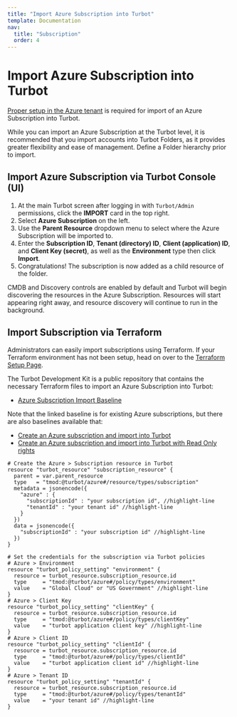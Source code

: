 ```yaml
---
title: "Import Azure Subscription into Turbot"
template: Documentation
nav:
  title: "Subscription"
  order: 4
---
```


# Import Azure Subscription into Turbot

[Proper setup in the Azure tenant](integrations/azure/import) is required for
import of an Azure Subscription into Turbot.

While you can import an Azure Subscription at the Turbot level, it is
recommended that you import accounts into Turbot Folders, as it provides greater
flexibility and ease of management. Define a Folder hierarchy prior to import.

## Import Azure Subscription via Turbot Console (UI)

1. At the main Turbot screen after logging in with `Turbot/Admin` permissions,
   click the **IMPORT** card in the top right.
2. Select **Azure Subscription** on the left.
3. Use the **Parent Resource** dropdown menu to select where the Azure
   Subscription will be imported to.
4. Enter the **Subscription ID**, **Tenant (directory) ID**, **Client
   (application) ID**, and **Client Key (secret)**, as well as the
   **Environment** type then click **Import**.
5. Congratulations! The subscription is now added as a child resource of the
   folder.

CMDB and Discovery controls are enabled by default and Turbot will begin
discovering the resources in the Azure Subscription. Resources will start
appearing right away, and resource discovery will continue to run in the
background.

## Import Subscription via Terraform

Administrators can easily import subscriptions using Terraform. If your
Terraform environment has not been setup, head on over to the
[Terraform Setup Page](reference/terraform/setup).

The Turbot Development Kit is a public repository that contains the necessary
Terraform files to import an Azure Subscription into Turbot:

- [Azure Subscription Import Baseline](https://github.com/turbot/guardrails-samples/tree/main/baselines/azure/azure_sub_import)

Note that the linked baseline is for existing Azure subscriptions, but there are
also baselines available that:

- [Create an Azure subscription and import into Turbot](https://github.com/turbot/guardrails-samples/tree/main/baselines/azure/azure_sub_create_then_import)
- [Create an Azure subscription and import into Turbot with Read Only rights](https://github.com/turbot/guardrails-samples/tree/main/baselines/azure/azure_sub_create_then_import_ro)

```hcl
# Create the Azure > Subscription resource in Turbot
resource "turbot_resource" "subscription_resource" {
  parent = var.parent_resource
  type   = "tmod:@turbot/azure#/resource/types/subscription"
  metadata = jsonencode({
    "azure" : {
      "subscriptionId" : "your subscription id", //highlight-line
      "tenantId" : "your tenant id" //highlight-line
    }
  })
  data = jsonencode({
    "subscriptionId" : "your subscription id" //highlight-line
  })
}

# Set the credentials for the subscription via Turbot policies
# Azure > Environment
resource "turbot_policy_setting" "environment" {
  resource = turbot_resource.subscription_resource.id
  type     = "tmod:@turbot/azure#/policy/types/environment"
  value    = "Global Cloud" or "US Government" //highlight-line
}
# Azure > Client Key
resource "turbot_policy_setting" "clientKey" {
  resource = turbot_resource.subscription_resource.id
  type     = "tmod:@turbot/azure#/policy/types/clientKey"
  value    = "turbot application client key" //highlight-line
}
# Azure > Client ID
resource "turbot_policy_setting" "clientId" {
  resource = turbot_resource.subscription_resource.id
  type     = "tmod:@turbot/azure#/policy/types/clientId"
  value    = "turbot application client id" //highlight-line
}
# Azure > Tenant ID
resource "turbot_policy_setting" "tenantId" {
  resource = turbot_resource.subscription_resource.id
  type     = "tmod:@turbot/azure#/policy/types/tenantId"
  value    = "your tenant id" //highlight-line
}
```
